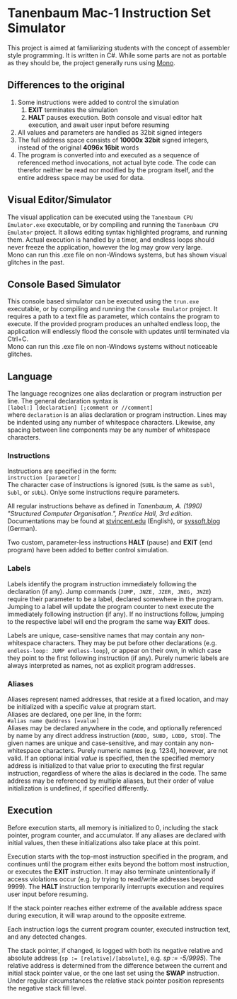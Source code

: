 # Tanenbaum Mac-1 Instruction Set Simulator

This project is aimed at familiarizing students with the concept of assembler style programming.
It is written in C#.
While some parts are not as portable as they should be, the project generally runs using [Mono](http://www.mono-project.com/).


## Differences to the original

1. Some instructions were added to control the simulation
   1. **EXIT** terminates the simulation
   1. **HALT** pauses execution. Both console and visual editor halt execution, and await user input before resuming
1. All values and parameters are handled as 32bit signed integers
1. The full address space consists of **10000x 32bit** signed integers, instead of the original **4096x 16bit** words
1. The program is converted into and executed as a sequence of referenced method invocations, not actual byte code.
The code can therefor neither be read nor modified by the program itself, and the entire address space may be used for data.

## Visual Editor/Simulator
The visual application can be executed using the `Tanenbaum CPU Emulator.exe` executable, or by compiling and running the `Tanenbaum CPU Emulator` project.
It allows editing syntax highlighted programs, and running them.
Actual execution is handled by a timer, and endless loops should never freeze the application, however the log may grow very large.\
Mono can run this .exe file on non-Windows systems, but has shown visual glitches in the past.

## Console Based Simulator
This console based simulator can be executed using the `trun.exe` executable, or by compiling and running the `Console Emulator` project.
It requires a path to a text file as parameter, which contains the program to execute.
If the provided program produces an unhalted endless loop, the application will endlessly flood the console with updates until terminated via Ctrl+C.\
Mono can run this .exe file on non-Windows systems without noticeable glitches.

## Language
The language recognizes one alias declaration or program instruction per line.
The general declaration syntax is\
`[label:] [declaration] [;comment or //comment]`\
where `declaration` is an alias declaration or program instruction.
Lines may be indented using any number of whitespace characters. Likewise, any spacing between line components may be any number of whitespace characters.

### Instructions

Instructions are specified in the form:\
`instruction [parameter]`\
The character case of instructions is ignored (`SUBL` is the same as `subl`, `Subl`, or `sUbL`).
Onlye some instructions require parameters.

All regular instructions behave as defined in *Tanenbaum, A. (1990) "Structured Computer Organisation.", Prentice Hall, 3rd edition*.
Documentations may be found at [stvincent.edu](http://cis.stvincent.edu/carlsond/cs330/mic1/mic1doc.txt) (English), or [syssoft.blog](https://ca.syssoft.blog/wp-content/uploads/2018/01/2017W-CA06-Tanenbaum-CPU.pdf) (German).

Two custom, parameter-less instructions **HALT** (pause) and **EXIT** (end program) have been added to better control simulation.


### Labels
Labels identify the program instruction immediately following the declaration (if any).
Jump commands (`JUMP, JNZE, JZER, JNEG, JNZE`) require their parameter to be a label, declared somewhere in the program.
Jumping to a label will update the program counter to next execute the immediately following instruction (if any).
If no instructions follow, jumping to the respective label will end the program the same way **EXIT** does.

Labels are unique, case-sensitive names that may contain any non-whitespace characters.
They may be put before other declarations (e.g. `endless-loop: JUMP endless-loop`), or appear on their own, in which case they point to the first following instruction (if any).
Purely numeric labels are always interpreted as names, not as explicit program addresses.


### Aliases
Aliases represent named addresses, that reside at a fixed location, and may be initialized with a specific value at program start.\
Aliases are declared, one per line, in the form:\
`#alias name @address [=value]`\
Aliases may be declared anywhere in the code, and optionally referenced by name by any direct address instruction (`ADDD, SUBD, LODD, STOD`).
The given names are unique and case-sensitive, and may contain any non-whitespace characters. Purely numeric names (e.g. 1234), however, are not valid.
If an optional initial *value* is specified, then the specified memory address is initialized to that value prior to executing the first regular instruction, regardless of where the alias is declared in the code.
The same address may be referenced by multiple aliases, but their order of value initialization is undefined, if specified differently.



## Execution
Before execution starts, all memory is initialized to 0, including the stack pointer, program counter, and accumulator.
If any aliases are declared with initial values, then these initializations also take place at this point.

Execution starts with the top-most instruction specified in the program, and continues until the program either exits beyond the bottom most instruction, or executes the **EXIT** instruction.
It may also terminate unintentionally if access violations occur (e.g. by trying to read/write addresses beyond 9999).
The **HALT** instruction temporarily interrupts execution and requires user input before resuming.

If the stack pointer reaches either extreme of the available address space during execution, it will wrap around to the opposite extreme.

Each instruction logs the current program counter, executed instruction text, and any detected changes.

The stack pointer, if changed, is logged with both its negative relative and absolute address (`sp := [relative]/[absolute]`, e.g. *sp := -5/9995*).
The relative address is determined from the difference between the current and initial stack pointer value, or the one last set using the **SWAP** instruction.
Under regular circumstances the relative stack pointer position represents the negative stack fill level.

